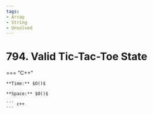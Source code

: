 ```yaml
---
tags:
- Array
- String
- Unsolved
---
```



# 794. Valid Tic-Tac-Toe State

=== "C++"

    **Time:** $O()$

    **Space:** $O()$

    ``` c++
    ```